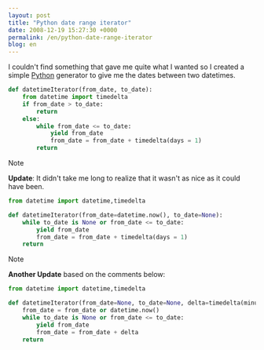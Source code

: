 ```yaml
---
layout: post
title: "Python date range iterator"
date: 2008-12-19 15:27:30 +0000
permalink: /en/python-date-range-iterator
blog: en
---
```


I couldn't find something that gave me quite what I wanted so I created
a simple [Python](http://www.python.org/) generator to give me the dates
between two datetimes.

``` python
def datetimeIterator(from_date, to_date):
    from datetime import timedelta
    if from_date > to_date:
        return
    else:
        while from_date <= to_date:
            yield from_date
            from_date = from_date + timedelta(days = 1)
        return
```

<div class="note">

<div class="title">

Note

</div>

**Update**: It didn't take me long to realize that it wasn't as nice as
it could have been.

``` python
from datetime import datetime,timedelta

def datetimeIterator(from_date=datetime.now(), to_date=None):
    while to_date is None or from_date <= to_date:
        yield from_date
        from_date = from_date + timedelta(days = 1)
    return
```

</div>

<div class="note">

<div class="title">

Note

</div>

**Another Update** based on the comments below:

``` python
from datetime import datetime,timedelta

def datetimeIterator(from_date=None, to_date=None, delta=timedelta(minutes=1)):
    from_date = from_date or datetime.now()
    while to_date is None or from_date <= to_date:
        yield from_date
        from_date = from_date + delta
    return
```

</div>
